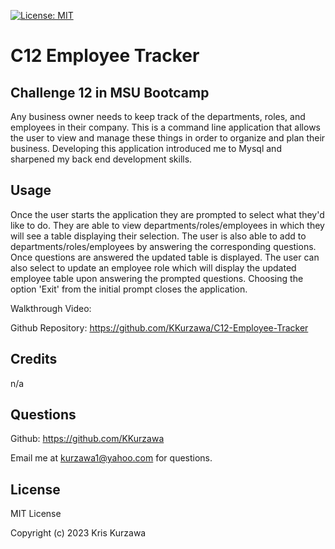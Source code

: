 [![License: MIT](https://img.shields.io/badge/License-MIT-yellow.svg)](https://opensource.org/licenses/MIT)
# C12 Employee Tracker

## Challenge 12 in MSU Bootcamp

Any business owner needs to keep track of the departments, roles, and employees in their company.  This is a command line application that allows the user to view and manage these things in order to organize and plan their business.  Developing this application introduced me to Mysql and sharpened my back end development skills.

## Usage

Once the user starts the application they are prompted to select what they'd like to do.  They are able to view departments/roles/employees in which they will see a table displaying their selection.  The user is also able to add to departments/roles/employees by answering the corresponding questions.  Once questions are answered the updated table is displayed.  The user can also select to update an employee role which will display the updated employee table upon answering the prompted questions.  Choosing the option 'Exit' from the initial prompt closes the application.


Walkthrough Video: 

Github Repository: https://github.com/KKurzawa/C12-Employee-Tracker



## Credits

n/a

## Questions

Github: https://github.com/KKurzawa

Email me at kurzawa1@yahoo.com for questions.

## License

MIT License

Copyright (c) 2023 Kris Kurzawa


